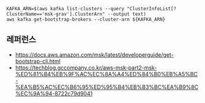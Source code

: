 ```
KAFKA_ARN=$(aws kafka list-clusters --query "ClusterInfoList[?ClusterName=='msk-grav'].ClusterArn" --output text)
aws kafka get-bootstrap-brokers --cluster-arn ${KAFKA_ARN}
```


## 레퍼런스 ##

* https://docs.aws.amazon.com/msk/latest/developerguide/get-bootstrap-cli.html
* https://techblog.gccompany.co.kr/aws-msk-part2-msk-%ED%81%B4%EB%9F%AC%EC%8A%A4%ED%84%B0%EB%A5%BC-%EA%B5%AC%EC%B6%95%ED%95%B4%EB%B3%BC%EA%B9%8C%EC%9A%94-8722c79d9041

